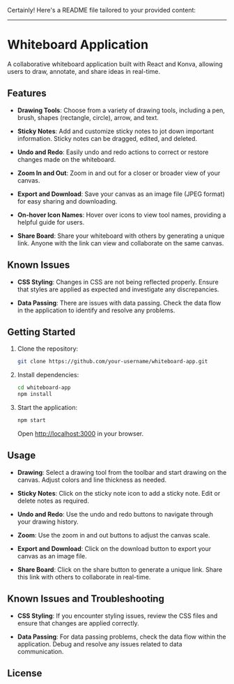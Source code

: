 Certainly! Here's a README file tailored to your provided content:

---

# Whiteboard Application

A collaborative whiteboard application built with React and Konva, allowing users to draw, annotate, and share ideas in real-time.

## Features

- **Drawing Tools**: Choose from a variety of drawing tools, including a pen, brush, shapes (rectangle, circle), arrow, and text.

- **Sticky Notes**: Add and customize sticky notes to jot down important information. Sticky notes can be dragged, edited, and deleted.

- **Undo and Redo**: Easily undo and redo actions to correct or restore changes made on the whiteboard.

- **Zoom In and Out**: Zoom in and out for a closer or broader view of your canvas.

- **Export and Download**: Save your canvas as an image file (JPEG format) for easy sharing and downloading.

- **On-hover Icon Names**: Hover over icons to view tool names, providing a helpful guide for users.

- **Share Board**: Share your whiteboard with others by generating a unique link. Anyone with the link can view and collaborate on the same canvas.

## Known Issues

- **CSS Styling**: Changes in CSS are not being reflected properly. Ensure that styles are applied as expected and investigate any discrepancies.

- **Data Passing**: There are issues with data passing. Check the data flow in the application to identify and resolve any problems.

## Getting Started

1. Clone the repository:

   ```bash
   git clone https://github.com/your-username/whiteboard-app.git
   ```

2. Install dependencies:

   ```bash
   cd whiteboard-app
   npm install
   ```

3. Start the application:

   ```bash
   npm start
   ```

   Open [http://localhost:3000](http://localhost:3000) in your browser.

## Usage

- **Drawing**: Select a drawing tool from the toolbar and start drawing on the canvas. Adjust colors and line thickness as needed.

- **Sticky Notes**: Click on the sticky note icon to add a sticky note. Edit or delete notes as required.

- **Undo and Redo**: Use the undo and redo buttons to navigate through your drawing history.

- **Zoom**: Use the zoom in and out buttons to adjust the canvas scale.

- **Export and Download**: Click on the download button to export your canvas as an image file.

- **Share Board**: Click on the share button to generate a unique link. Share this link with others to collaborate in real-time.

## Known Issues and Troubleshooting

- **CSS Styling**: If you encounter styling issues, review the CSS files and ensure that changes are applied correctly.

- **Data Passing**: For data passing problems, check the data flow within the application. Debug and resolve any issues related to data communication.

## License


